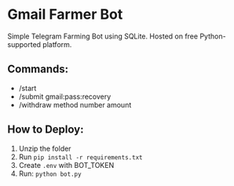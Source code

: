 # Gmail Farmer Bot

Simple Telegram Farming Bot using SQLite.
Hosted on free Python-supported platform.

## Commands:
- /start
- /submit gmail:pass:recovery
- /withdraw method number amount

## How to Deploy:
1. Unzip the folder
2. Run `pip install -r requirements.txt`
3. Create `.env` with BOT_TOKEN
4. Run: `python bot.py`
